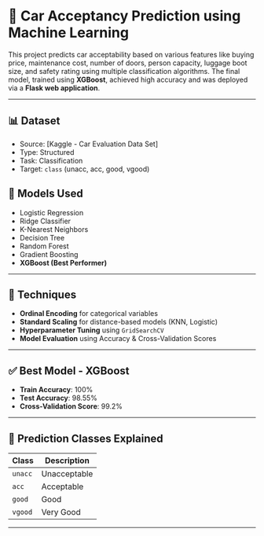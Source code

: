 # 🚗 Car Acceptancy Prediction using Machine Learning

This project predicts car acceptability based on various features like buying price, maintenance cost, number of doors, person capacity, luggage boot size, and safety rating using multiple classification algorithms. The final model, trained using **XGBoost**, achieved high accuracy and was deployed via a **Flask web application**.

---

## 📊 Dataset

* Source: [Kaggle - Car Evaluation Data Set]
* Type: Structured
* Task: Classification
* Target: `class` (unacc, acc, good, vgood)

## 🧠 Models Used

* Logistic Regression
* Ridge Classifier
* K-Nearest Neighbors
* Decision Tree
* Random Forest
* Gradient Boosting
* **XGBoost (Best Performer)**

---

## 🔧 Techniques

* **Ordinal Encoding** for categorical variables  
* **Standard Scaling** for distance-based models (KNN, Logistic)
* **Hyperparameter Tuning** using `GridSearchCV`
* **Model Evaluation** using Accuracy & Cross-Validation Scores

---

## ✅ Best Model - XGBoost

* **Train Accuracy**: 100%
* **Test Accuracy**: 98.55%
* **Cross-Validation Score**: 99.2%

---


## 🧪 Prediction Classes Explained

| Class   | Description  |
| ------- | ------------ |
| `unacc` | Unacceptable |
| `acc`   | Acceptable   |
| `good`  | Good         |
| `vgood` | Very Good    |

---


